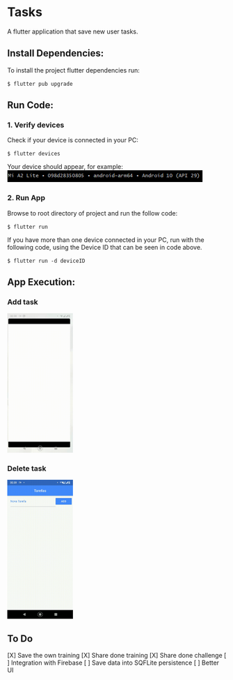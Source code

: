 # Tasks

A flutter application that save new user tasks.

## Install Dependencies:
To install the project flutter dependencies run:<br>
```
$ flutter pub upgrade
```

## Run Code:
### 1. Verify devices
Check if your device is connected in your PC:<br>
```
$ flutter devices
```
Your device should appear, for example:<br>
<img src="./assets/imgs/devices.png" alt="Connected devices">

### 2. Run App
Browse to root directory of project and run the follow code:
```
$ flutter run
```
If you have more than one device connected in your PC, run with the following code, using the Device ID that can be seen in code above.
```
$ flutter run -d deviceID
```
## App Execution:
### Add task
<img src="./assets/gifs/runapp.gif" alt="App execution" width="30%"/>

### Delete task
<img src="./assets/gifs/runapp2.gif" alt="App execution" width="30%">

## To Do
[X] Save the own training 
[X] Share done training
[X] Share done challenge
[ ] Integration with Firebase
[ ] Save data into SQFLite persistence
[ ] Better UI
